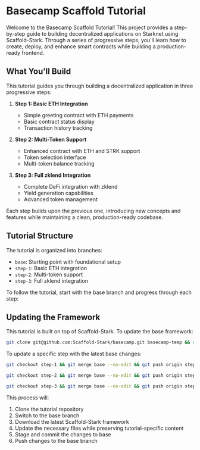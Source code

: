 # Basecamp Scaffold Tutorial

Welcome to the Basecamp Scaffold Tutorial! This project provides a step-by-step guide to building decentralized applications on Starknet using Scaffold-Stark. Through a series of progressive steps, you'll learn how to create, deploy, and enhance smart contracts while building a production-ready frontend.

## What You'll Build

This tutorial guides you through building a decentralized application in three progressive steps:

1. **Step 1: Basic ETH Integration**
   - Simple greeting contract with ETH payments
   - Basic contract status display
   - Transaction history tracking

2. **Step 2: Multi-Token Support**
   - Enhanced contract with ETH and STRK support
   - Token selection interface
   - Multi-token balance tracking

3. **Step 3: Full zklend Integration**
   - Complete DeFi integration with zklend
   - Yield generation capabilities
   - Advanced token management

Each step builds upon the previous one, introducing new concepts and features while maintaining a clean, production-ready codebase.

## Tutorial Structure

The tutorial is organized into branches:

- `base`: Starting point with foundational setup
- `step-1`: Basic ETH integration
- `step-2`: Multi-token support
- `step-3`: Full zklend integration

To follow the tutorial, start with the base branch and progress through each step:

## Updating the Framework

This tutorial is built on top of Scaffold-Stark. To update the base framework:

```bash
git clone git@github.com:Scaffold-Stark/basecamp.git basecamp-temp && cd basecamp-temp && git checkout base && mkdir temp_scaffold && cd temp_scaffold && git clone git@github.com:Scaffold-Stark/scaffold-stark-2.git . && rm -rf .git .github README.md && cp -r * ../ && cd .. && rm -rf temp_scaffold && git add . && git commit -m "Update framework to latest version" && git push origin base
```

To update a specific step with the latest base changes:

```bash
git checkout step-1 && git merge base --no-edit && git push origin step-1
```

```bash
git checkout step-2 && git merge base --no-edit && git push origin step-2
```

```bash
git checkout step-3 && git merge base --no-edit && git push origin step-3
```

This process will:
1. Clone the tutorial repository
2. Switch to the base branch
3. Download the latest Scaffold-Stark framework
4. Update the necessary files while preserving tutorial-specific content
5. Stage and commit the changes to base
6. Push changes to the base branch
